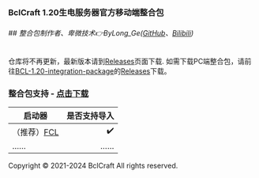 ### BclCraft 1.20生电服务器官方移动端整合包
###### ## 整合包制作者、卑微技术👉ByLong_Ge([GitHub](https://github.com/ByLongGe/)、[Bilibili](https://space.bilibili.com/454779302/))
仓库将不再更新，最新版本请到[Releases](https://github.com/BclCraft/Mobile-BCL-1.20-integration-package/releases)页面下载.
如需下载PC端整合包，请前往[BCL-1.20-integration-package](https://github.com/BclCraft/BCL-1.20-integration-package)的[Releases](https://github.com/BclCraft/BCL-1.20-integration-package/releases)下载。
### 整合包支持 - [点击下载](https://github.com/BclCraft/Mobile-BCL-1.20-integration-package/releases)
| 启动器     | 是否支持导入   | 
| -------- | -:  |
| （推荐）[FCL]([https://github.com/Hex-Dragon/PCL2](https://github.com/FCL-Team/FoldCraftLauncher/))      | ✔️  |
| ……        |    ……    |


Copyright © 2021-2024 BclCraft All rights reserved.

